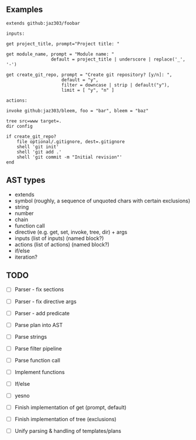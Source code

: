 

## Examples

```
extends github:jaz303/foobar

inputs:
    
get project_title, prompt="Project title: "

get module_name, prompt = "Module name: "
                 default = project_title | underscore | replace('_', '-')

get create_git_repo, prompt = "Create git repository? [y/n]: ",
                     default = "y",
                     filter = downcase | strip | default("y"),
                     limit = [ "y", "n" ]

actions:

invoke github:jaz303/bleem, foo = "bar", bleem = "baz"

tree src=www target=.
dir config

if create_git_repo?
    file optional/.gitignore, dest=.gitignore
    shell 'git init'
    shell 'git add .'
    shell 'git commit -m "Initial revision"'
end
```

## AST types

  * extends
  * symbol (roughly, a sequence of unquoted chars with certain exclusions)
  * string
  * number
  * chain
  * function call
  * directive (e.g. get, set, invoke, tree, dir) + args
  * inputs (list of inputs) (named block?)
  * actions (list of actions) (named block?)
  * if/else
  * iteration?

## TODO

  - [ ] Parser - fix sections
  - [ ] Parser - fix directive args
  - [ ] Parser - add predicate

  - [ ] Parse plan into AST
  - [ ] Parse strings
  - [ ] Parse filter pipeline
  - [ ] Parse function call
  - [ ] Implement functions
  - [ ] If/else
  - [ ] yesno
  - [ ] Finish implementation of get (prompt, default)
  - [ ] Finish implementation of tree (exclusions)
  - [ ] Unify parsing & handling of templates/plans